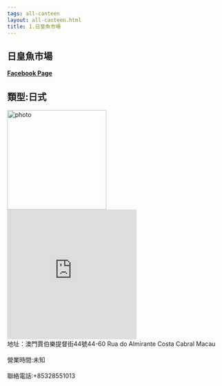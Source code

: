 ```yaml
---
tags: all-canteen
layout: all-canteen.html
title: 1.日皇魚市場
---
```



<h2>日皇魚市場</h2>
<a href='https://www.facebook.com/pages/%E6%97%A5%E7%9A%87%E9%AD%9A%E5%B8%82%E5%A0%B4/410618512328697'><b>Facebook Page</b></a>
<h2>類型:日式</h2>
<img src="https://user-images.githubusercontent.com/70761288/109824317-ad915c00-7c73-11eb-8099-828e15d7d33c.jpg" alt="photo" width="230" height="230">
<iframe src="https://www.google.com/maps/embed?pb=!1m18!1m12!1m3!1d3694.011814963105!2d113.54551331454714!3d22.20165728537492!2m3!1f0!2f0!3f0!3m2!1i1024!2i768!4f13.1!3m3!1m2!1s0x34017ae060da856b%3A0xf3b9714c8b6f58fd!2z5pel55qH6a2a5biC5aC0!5e0!3m2!1szh-TW!2s!4v1614783339719!5m2!1szh-TW!2s" width="300" height="300" style="border:0;" allowfullscreen="" loading="lazy"></iframe><br>地址：澳門賈伯樂提督街44號44-60 Rua do Almirante Costa Cabral Macau</br>
<br>營業時間:未知</br>
<br>聯絡電話:+85328551013</br>
